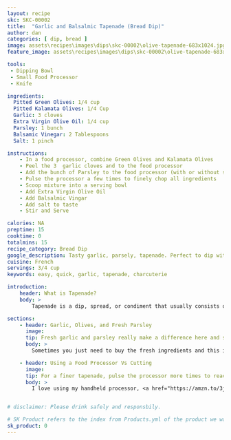 ```yaml
---
layout: recipe
skc: SKC-00002
title:  "Garlic and Balsalmic Tapenade (Bread Dip)"
author: dan
categories: [ dip, bread ]
image: assets\recipes\images\dips\skc-00002\olive-tapenade-683x1024.jpg
feature_image: assets\recipes\images\dips\skc-00002\olive-tapenade-683x1024.jpg

tools:
 - Dipping Bowl
 - Small Food Processor
 - Knife

ingredients:
  Pitted Green Olives: 1/4 cup
  Pitted Kalamata Olives: 1/4 Cup
  Garlic: 3 cloves
  Extra Virgin Olive Oil: 1/4 cup
  Parsley: 1 bunch
  Balsamic Vinegar: 2 Tablespoons
  Salt: 1 pinch

instructions:
    - In a food processor, combine Green Olives and Kalamata Olives
    - Peel the 3  garlic cloves and to the food processor
    - Add the bunch of Parsley to the food processor (with or without stems, your choice)
    - Pulse the processor a few times to finely chop all ingredients
    - Scoop mixture into a serving bowl
    - Add Extra Virgin Olive Oil
    - Add Balsalmic Vingar
    - Add salt to taste
    - Stir and Serve

calories: NA
preptime: 15
cooktime: 0
totalmins: 15
recipe_category: Bread Dip
google_description: Tasty garlic, parsely, tapenade. Perfect to dip with fresh toasted bread and to serve along side of a charcuterie board.
cuisine: French
servings: 3/4 cup
keywords: easy, quick, garlic, tapenade, charcuterie

introduction: 
    header: What is Tapenade?
    body: >
        Tapenade is a dip, spread, or condiment that usually consists of pureed olives, capers, and anchoives. It orginated from France and Mackenzie and I really love it with some freshly toasted bread and a nice glass of white wine. Our take on a classic tapenade does not use anchovies or capers and it is pretty quick to throw together!

sections:
    - header: Garlic, Olives, and Fresh Parsley
      image: 
      tip: Fresh garlic and parsley really make a difference here and should be used over dried spices.
      body: >
        Sometimes you just need to buy the fresh ingredients and this is one of those times. Finely chopped fresh garlic just adds the extra ounce of flavor this dish needs to be truly fantastic. Fresh parsley is flavorful and brings a wonderful aroma to the dip that just cannot be beat by dried spices. It also adds a deep green color that, in my opinion, compliments the red from the olives and the white from the garlic! 

    - header: Using a Food Processor Vs Cutting
      image: 
      tip: For a finer tapenade, pulse the processor more times to reach the consistency you want.
      body: >
        I love using my handheld processor, <a href="https://amzn.to/3jIGWZG">Cuisinart Hand Blender</a>, it is quick and easy to especially for this recipe. I know not everyone has one and it truly is not required to create this dish. Just take your time and mince the olives, garlic, and parsely. Combine those ingredients into a servicing bowl and then move on to adding the oil, vinegar, and salt!


# disclaimer: Please drink safely and responsbily.

# SK Product refers to the index from Products.yml of the product we want to show on this page 
sk_product: 0
---
```




